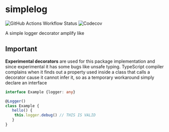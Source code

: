# simplelog

![GitHub Actions Workflow Status](https://img.shields.io/github/actions/workflow/status/devsheva/simplelog/qa.yml)
![Codecov](https://img.shields.io/codecov/c/github/devsheva/simplelog)

A simple logger decorator amplify like

## Important

**Experimental decorators** are used for this package implementation and since experimental it has some bugs like unsafe typing.
TypeScript compiler complains when it finds out a property used inside a class that calls a decorator cause it cannot infer it, so as a temporary workaround simply declare an interface

```ts
interface Example {logger: any}

@Logger()
class Example {
   hello() {
    this.logger.debug() // THIS IS VALID
   }
}
```